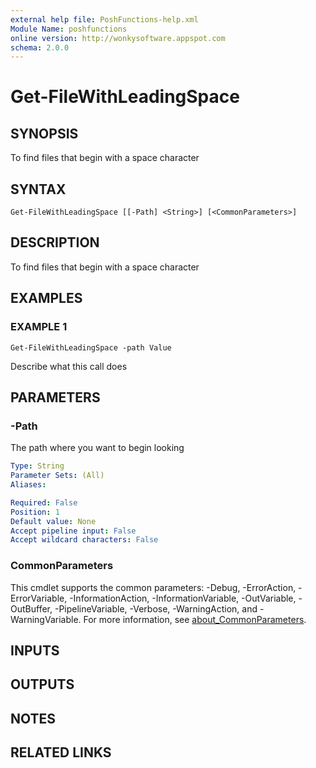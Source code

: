 ```yaml
---
external help file: PoshFunctions-help.xml
Module Name: poshfunctions
online version: http://wonkysoftware.appspot.com
schema: 2.0.0
---
```


# Get-FileWithLeadingSpace

## SYNOPSIS
To find files that begin with a space character

## SYNTAX

```
Get-FileWithLeadingSpace [[-Path] <String>] [<CommonParameters>]
```

## DESCRIPTION
To find files that begin with a space character

## EXAMPLES

### EXAMPLE 1
```
Get-FileWithLeadingSpace -path Value
```

Describe what this call does

## PARAMETERS

### -Path
The path where you want to begin looking

```yaml
Type: String
Parameter Sets: (All)
Aliases:

Required: False
Position: 1
Default value: None
Accept pipeline input: False
Accept wildcard characters: False
```

### CommonParameters
This cmdlet supports the common parameters: -Debug, -ErrorAction, -ErrorVariable, -InformationAction, -InformationVariable, -OutVariable, -OutBuffer, -PipelineVariable, -Verbose, -WarningAction, and -WarningVariable. For more information, see [about_CommonParameters](http://go.microsoft.com/fwlink/?LinkID=113216).

## INPUTS

## OUTPUTS

## NOTES

## RELATED LINKS

